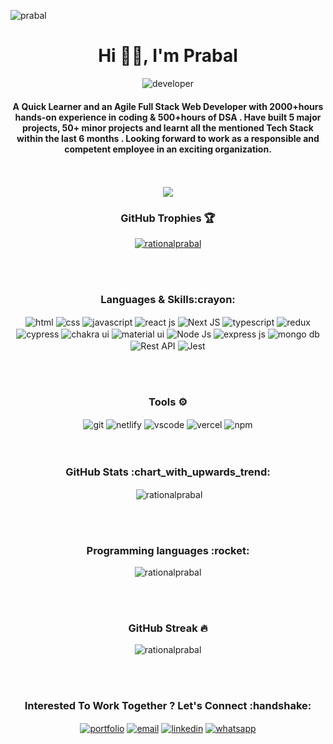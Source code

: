 <p align="left"><img src="https://komarev.com/ghpvc/?username=rationalprabal&style=for-the-badge&color=ee4e20" alt="prabal"/></p>
<h1 align="center">Hi 🙋‍♂️, I'm Prabal</h1>
<div align="center"> 
 <img align="center" src="https://img.shields.io/badge/<Full Stack Web Developer/> -571845?style=for-the-badge&logo=developer?logoWidth=90"  alt="developer" />
 </div>

<h4 align="center">A Quick Learner and an Agile Full Stack Web Developer with 2000+hours hands-on experience in coding & 500+hours of DSA . Have built 5 major projects, 50+ minor projects and learnt all the mentioned Tech Stack within the last 6 months . Looking forward to work as a responsible and competent employee in an exciting organization.</h4>
 <br> </br>
 
 
 <div align="center"> 
 <img align="center" src="https://quotes-github-readme.vercel.app/api?type=horizontal&theme=monokai&quote=The&BestDeveloperisnottheonewhoremembersallthethingsbutisthe&author=Prabal"/>
 </div>
<h3 align="center">GitHub Trophies 🏆 </h3>
<p align="center"> <a href="https://github.com/ryo-ma/github-profile-trophy"><img src="https://github-profile-trophy.vercel.app/?username=rationalprabal&theme=dracula&margin-w=15" alt="rationalprabal" /></a> </p>


 <br> </br>
<h3 align="center">Languages & Skills:crayon:</h3>
<div align="center"> 
<img  align="center"  src="https://img.shields.io/badge/html5-e36028?style=for-the-badge&logo=html5" alt="html">
<img align="center" src = "https://img.shields.io/badge/css3-2449d8?style=for-the-badge&logo=css3"  alt="css">
<img align="center" src ="https://img.shields.io/badge/javascript-e4d04b?style=for-the-badge&logo=javascript"  alt="javascript">
<img align="center" src="https://img.shields.io/badge/React-5ccfee?style=for-the-badge&logo=react"  alt="react js" />
    <img align="center" src="https://img.shields.io/badge/Next JS-000000?style=for-the-badge&logo=nextjs"  alt="Next JS" />
<img align="center" src="https://img.shields.io/badge/typescript-0074c2?style=for-the-badge&logo=typescript" alt='typescript' />
<img align="center" src="https://img.shields.io/badge/Redux-593D88?style=for-the-badge&logo=redux"  alt="redux" />
  </div>
  <div align="center">
<img align="center" src="https://img.shields.io/badge/Cypress-64c89e?style=for-the-badge&logo=cypress"  alt="cypress" />
<img align="center" src="https://img.shields.io/badge/Chakra UI-2abfb3?style=for-the-badge&logo=chakra ui"  alt="chakra ui" />
<img align="center" src="https://img.shields.io/badge/Material UI-0079f2?style=for-the-badge&logo=material ui"  alt="material ui" />
<img align="center" src="https://img.shields.io/badge/Node JS-63985e?style=for-the-badge&logo=node js"  alt="Node Js" />
<img align="center" src="https://img.shields.io/badge/Express JS-ead41c?style=for-the-badge&logo=expressjs"  alt="express js" />
<img align="center" src="https://img.shields.io/badge/Mongo DB-e8eaed?style=for-the-badge&logo=mongodb"  alt="mongo db" />
<img align="center" src="https://img.shields.io/badge/Rest API-2962ff?style=for-the-badge&logo=api"  alt="Rest API" />
  
  <img align="center" src="https://img.shields.io/badge/Jest -913f4b?style=for-the-badge&logo=jest"  alt="Jest" />
  </div>

  
 <br> </br>
<h3 align="center">Tools ⚙️</h3>
<div align="center"> 
<img  align="center"  src="https://img.shields.io/badge/Git & GitHub-f34c27?style=for-the-badge&logo=git" alt="git">
<img align="center" src = "https://img.shields.io/badge/Netlify-479fbe?style=for-the-badge&logo=netlify"  alt="netlify">
 <img  align="center"  src="https://img.shields.io/badge/VS Code-23aaf2?style=for-the-badge&logo=vscode" alt="vscode">
<img align="center" src ="https://img.shields.io/badge/Vercel-000000?style=for-the-badge&logo=vercel"  alt="vercel">
    <img align="center" src="https://img.shields.io/badge/NPM-c13534?style=for-the-badge&logo=npm"  alt="npm" />

  </div>
 <br> </br>
<h3 align="center">GitHub Stats :chart_with_upwards_trend:</h3>

<p align="center">&nbsp;<img align="center" src="https://github-readme-stats.vercel.app/api?username=rationalprabal&show_icons=true&locale=en&theme=dracula&count_private=true" alt="rationalprabal" /></p>
 <br> </br>
<h3 align="center">Programming languages :rocket:</h3>
<p align="center"><img align="center" src="https://github-readme-stats.vercel.app/api/top-langs?username=rationalprabal&show_icons=true&locale=en&theme=dracula&count_private=true&langs_count=8" alt="rationalprabal" /></p>
 <br> </br>
<h3 align="center">GitHub Streak 🔥</h3>
<p align="center"><img align="center" src="https://github-readme-streak-stats.herokuapp.com/?user=rationalprabal&theme=dracula&count_private=true&show_icons=true" alt="rationalprabal" /></p>


<br></br>




<h3 align="center">Interested To Work Together ? Let's Connect :handshake:</h3>

<div align="center"> 
<a href="https://rationalprabal.github.io" target="_blank"><img  align="center"  src="https://img.shields.io/badge/Portfolio-319795?style=for-the-badge&logo=portfolio" alt="portfolio"></a>
 <a href="mailto:prabal19999@gmail.com" target="_blank"><img  align="center"  src="https://img.shields.io/badge/Email-ea4335?style=for-the-badge&logo=email" alt="email"></a>
<a href="https://www.linkedin.com/in/prabal-%F0%9F%87%AE%F0%9F%87%B3-690190155/" target="_blank"><img  align="center"  src="https://img.shields.io/badge/LinkedIn-0a66c2?style=for-the-badge&logo=linkedin" alt="linkedin"></a>
 <a href="https://api.whatsapp.com/send?phone=8463891744" target="_blank"><img  align="center"  src="https://img.shields.io/badge/WhatsApp-2fe664?style=for-the-badge&logo=whatsapp" alt="whatsapp"></a>
 </div>

<!---
RationalPrabal/RationalPrabal is a ✨ special ✨ repository because its `README.md` (this file) appears on your GitHub profile.
You can click the Preview link to take a look at your changes.
--->
